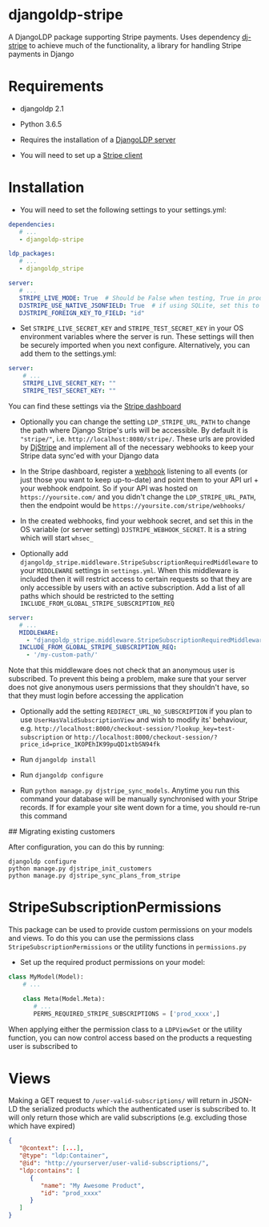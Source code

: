 # djangoldp-stripe

A DjangoLDP package supporting Stripe payments. Uses dependency [dj-stripe](https://github.com/dj-stripe/dj-stripe) to achieve much of the functionality, a library for handling Stripe payments in Django

# Requirements

* djangoldp 2.1
* Python 3.6.5

* Requires the installation of a [DjangoLDP server](https://docs.startinblox.com/import_documentation/djangoldp_guide/install-djangoldp-server.html)

* You will need to set up a [Stripe client](https://dashboard.stripe.com/test/dashboard)

# Installation

* You will need to set the following settings to your settings.yml:

```yaml
dependencies:
   # ...
   - djangoldp-stripe

ldp_packages:
   # ...
   - djangoldp_stripe

server:
   # ...
   STRIPE_LIVE_MODE: True  # Should be False when testing, True in production
   DJSTRIPE_USE_NATIVE_JSONFIELD: True  # if using SQLite, set this to False
   DJSTRIPE_FOREIGN_KEY_TO_FIELD: "id"
```

* Set `STRIPE_LIVE_SECRET_KEY` and `STRIPE_TEST_SECRET_KEY` in your OS environment variables where the server is run. These settings will then be securely imported when you next configure. Alternatively, you can add them to the settings.yml:

```yaml
server:
    # ...
    STRIPE_LIVE_SECRET_KEY: ""
    STRIPE_TEST_SECRET_KEY: ""
```

You can find these settings via the [Stripe dashboard](https://dashboard.stripe.com/)

* Optionally you can change the setting `LDP_STRIPE_URL_PATH` to change the path where Django Stripe's urls will be accessible. By default it is `"stripe/"`, i.e. `http://localhost:8080/stripe/`. These urls are provided by [DjStripe](https://github.com/dj-stripe/dj-stripe/blob/master/djstripe/urls.py) and implement all of the necessary webhooks to keep your Stripe data sync'ed with your Django data

* In the Stripe dashboard, register a [webhook](https://stripe.com/docs/webhooks) listening to all events (or just those you want to keep up-to-date) and point them to your API url + your webhook endpoint. So if your API was hosted on `https://yoursite.com/` and you didn't change the `LDP_STRIPE_URL_PATH`, then the endpoint would be `https://yoursite.com/stripe/webhooks/`

* In the created webhooks, find your webhook secret, and set this in the OS variable (or server setting) `DJSTRIPE_WEBHOOK_SECRET`. It is a string which will start `whsec_`

* Optionally add `djangoldp_stripe.middleware.StripeSubscriptionRequiredMiddleware` to your `MIDDLEWARE` settings in `settings.yml`. When this middleware is included then it will restrict access to certain requests so that they are only accessible by users with an active subscription. Add a list of all paths which should be restricted to the setting `INCLUDE_FROM_GLOBAL_STRIPE_SUBSCRIPTION_REQ`

```yaml
server:
   # ...
   MIDDLEWARE:
     - "djangoldp_stripe.middleware.StripeSubscriptionRequiredMiddleware"
   INCLUDE_FROM_GLOBAL_STRIPE_SUBSCRIPTION_REQ:
     - '/my-custom-path/'
```

Note that this middleware does not check that an anonymous user is subscribed. To prevent this being a problem, make sure that your server does not give anonymous users permissions that they shouldn't have, so that they must login before accessing the application

* Optionally add the setting `REDIRECT_URL_NO_SUBSCRIPTION` if you plan to use `UserHasValidSubscriptionView` and wish to modify its' behaviour, e.g. `http://localhost:8000/checkout-session/?lookup_key=test-subscription` or `http://localhost:8000/checkout-session/?price_id=price_1KOPEhIK99puQD1xtbSN94fk`

* Run `djangoldp install`

* Run `djangoldp configure`

* Run `python manage.py djstripe_sync_models`. Anytime you run this command your database will be manually synchronised with your Stripe records. If for example your site went down for a time, you should re-run this command

## Migrating existing customers

After configuration, you can do this by running:

```
djangoldp configure
python manage.py djstripe_init_customers
python manage.py djstripe_sync_plans_from_stripe
```

# StripeSubscriptionPermissions

This package can be used to provide custom permissions on your models and views. To do this you can use the permissions class `StripeSubscriptionPermissions` or the utility functions in `permissions.py`

* Set up the required product permissions on your model:

```python
class MyModel(Model):
    # ...

    class Meta(Model.Meta):
       # ...
       PERMS_REQUIRED_STRIPE_SUBSCRIPTIONS = ['prod_xxxx',]
```

When applying either the permission class to a `LDPViewSet` or the utility function, you can now control access based on the products a requesting user is subscribed to

# Views

Making a GET request to `/user-valid-subscriptions/` will return in JSON-LD the serialized products which the authenticated user is subscribed to. It will only return those which are valid subscriptions (e.g. excluding those which have expired)

```json
{
   "@context": [...],
   "@type": "ldp:Container",
   "@id": "http://yourserver/user-valid-subscriptions/",
   "ldp:contains": [
      {
         "name": "My Awesome Product",
         "id": "prod_xxxx"
      }
   ]
}
```
